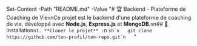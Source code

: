 Set-Content -Path "README.md" -Value "# 🏆 Backend - Plateforme de Coaching de Vie`n`nCe projet est le backend d'une plateforme de coaching de vie, développé avec **Node.js**, **Express.js** et **MongoDB**.`n`n## 🚀 Installation`n1. **Cloner le projet** :`n   ```sh`n   git clone https://github.com/ton-profil/ton-repo.git`n   ```"
